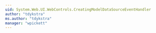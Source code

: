 ```yaml
---
uid: System.Web.UI.WebControls.CreatingModelDataSourceEventHandler
author: "tdykstra"
ms.author: "tdykstra"
manager: "wpickett"
---
```

